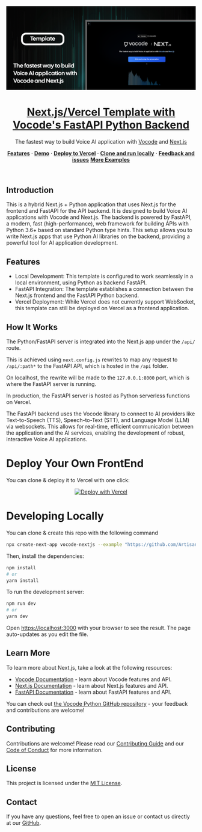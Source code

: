 <a href="https://github.com/ArtisanLabs/vocode-next-vercel-template">
  <img alt="Next.js/Vercel Template with Vocode's FastAPI Python Backend" src="public/readme_hero.webp">
  <h1 align="center">Next.js/Vercel Template with Vocode's FastAPI Python Backend</h1>
</a>

<p align="center">
  The fastest way to build Voice AI application with 
  <a href="https://vocode.dev" target="_blank" rel="noopener noreferrer"> Vocode</a> and 
  <a href="https://nextjs.org" target="_blank" rel="noopener noreferrer"> Next.js</a>
</p>

<p align="center">
  <a href="#features"><strong>Features</strong></a> ·
  <a href="#demo"><strong>Demo</strong></a> ·
  <a href="https://vercel.com/new/clone?repository-url=https%3A%2F%2Fgithub.com%2FArtisanLabs%2Fvocode-next-vercel-template&env=OPENAI_API_KEY,DEEPGRAM_API_KEY,AZURE_SPEECH_KEY,AZURE_SPEECH_REGION"><strong>Deploy to Vercel</strong></a> ·
  <a href="#clone-and-run-locally"><strong>Clone and run locally</strong></a> ·
  <a href="#feedback-and-issues"><strong>Feedback and issues</strong></a>
  <a href="#more-vocode-examples"><strong>More Examples</strong></a>
</p>
<br/>


## Introduction

This is a hybrid Next.js + Python application that uses Next.js for the frontend and FastAPI for the API backend. It is designed to build Voice AI applications with Vocode and Next.js. The backend is powered by FastAPI, a modern, fast (high-performance), web framework for building APIs with Python 3.6+ based on standard Python type hints. This setup allows you to write Next.js apps that use Python AI libraries on the backend, providing a powerful tool for AI application development.

## Features

- Local Development: This template is configured to work seamlessly in a local environment, using Python as backend FastAPI.
- FastAPI Integration: The template establishes a connection between the Next.js frontend and the FastAPI Python backend.
- Vercel Deployment: While Vercel does not currently support WebSocket, this template can still be deployed on Vercel as a frontend application.

## How It Works

The Python/FastAPI server is integrated into the Next.js app under the `/api/` route.

This is achieved using `next.config.js` rewrites to map any request to `/api/:path*` to the FastAPI API, which is hosted in the `/api` folder.

On localhost, the rewrite will be made to the `127.0.0.1:8000` port, which is where the FastAPI server is running.

In production, the FastAPI server is hosted as Python serverless functions on Vercel.

The FastAPI backend uses the Vocode library to connect to AI providers like Text-to-Speech (TTS), Speech-to-Text (STT), and Language Model (LLM) via websockets. This allows for real-time, efficient communication between the application and the AI services, enabling the development of robust, interactive Voice AI applications.

# Deploy Your Own FrontEnd
You can clone & deploy it to Vercel with one click:

<p align="center">
  <a href="https://vercel.com/new/clone?repository-url=https%3A%2F%2Fgithub.com%2FArtisanLabs%2Fvocode-next-vercel-template&env=OPENAI_API_KEY,DEEPGRAM_API_KEY,AZURE_SPEECH_KEY,AZURE_SPEECH_REGION">
    <img src="https://vercel.com/button" alt="Deploy with Vercel">
  </a>
</p>

# Developing Locally
You can clone & create this repo with the following command

```bash
npx create-next-app vocode-nextjs --example "https://github.com/ArtisanLabs/vocode-next-vercel-template"
```

Then, install the dependencies:

```bash
npm install
# or
yarn install
```

To run the development server:

```bash
npm run dev
# or
yarn dev
```

Open [https://localhost:3000](https://localhost:3000) with your browser to see the result. The page auto-updates as you edit the file.

## Learn More

To learn more about Next.js, take a look at the following resources:

- [Vocode Documentation](https://docs.vocode.dev/welcome) - learn about Vocode features and API.
- [Next.js Documentation](https://nextjs.org/docs) - learn about Next.js features and API.
- [FastAPI Documentation](https://fastapi.tiangolo.com/) - learn about FastAPI features and API.

You can check out [the Vocode Python GitHub repository](https://github.com/vocodedev/vocode-python) - your feedback and contributions are welcome!

## Contributing

Contributions are welcome! Please read our [Contributing Guide](./CONTRIBUTING.md) and our [Code of Conduct](./CODE_OF_CONDUCT.md) for more information.

## License

This project is licensed under the [MIT License](./LICENSE).

## Contact

If you have any questions, feel free to open an issue or contact us directly at our [GitHub](https://github.com/vocodedev).
